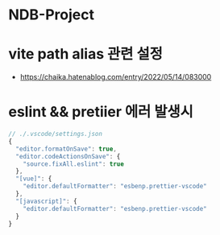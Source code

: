 # NDB-Project

# vite path alias 관련 설정

- https://chaika.hatenablog.com/entry/2022/05/14/083000

# eslint && pretiier 에러 발생시

```javascript
// ./.vscode/settings.json
{
  "editor.formatOnSave": true,
  "editor.codeActionsOnSave": {
    "source.fixAll.eslint": true
  },
  "[vue]": {
    "editor.defaultFormatter": "esbenp.prettier-vscode"
  },
  "[javascript]": {
    "editor.defaultFormatter": "esbenp.prettier-vscode"
  }
}
```